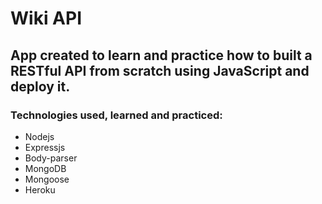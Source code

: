 # Wiki API

## App created to learn and practice how to built a RESTful API from scratch using JavaScript and deploy it.

### Technologies used, learned and practiced:

* Nodejs
* Expressjs
* Body-parser
* MongoDB
* Mongoose
* Heroku
